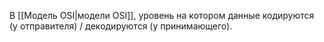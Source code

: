 В [[Модель OSI|модели OSI]], уровень на котором данные кодируются (у отправителя) / декодируются (у принимающего).